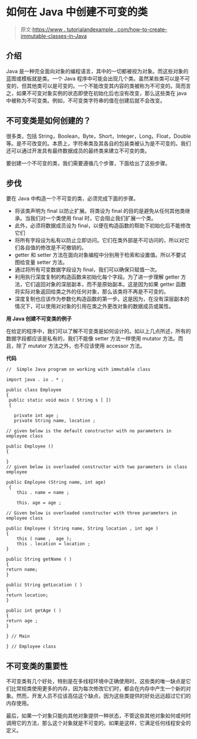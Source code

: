 # 如何在 Java 中创建不可变的类

> 原文:[https://www . tutorialandexample . com/how-to-create-immutable-classes-in-Java](https://www.tutorialandexample.com/how-to-create-immutable-classes-in-java)

## 介绍

Java 是一种完全面向对象的编程语言，其中的一切都被视为对象。而这些对象的蓝图或模板就是类。一个 Java 程序中可能会出现几个类。虽然某些类可以是不可变的，但其他类可以是可变的。一个不能改变其内容的类被称为不可变的。简而言之，如果不可变对象实例的状态即使在初始化后也没有改变，那么这些类在 java 中被称为不可变类。例如，不可变类字符串的值在创建后就不会改变。

## 不可变类是如何创建的？

很多类，包括 String，Boolean，Byte，Short，Integer，Long，Float，Double 等。是不可改变的。本质上，字符串类及其各自的包装类被认为是不可变的。我们还可以通过开发具有最终数据成员的最终类来建立不可变的类。

要创建一个不可变的类，我们需要遵循几个步骤，下面给出了这些步骤。

## 步伐

要在 Java 中构造一个不可变的类，必须完成下面的步骤。

*   将该类声明为 final 以防止扩展。将类设为 final 的目的是避免从任何其他类继承。当我们对一个类使用 final 时，它会阻止我们扩展一个类。
*   此外，必须将数据成员设为 final，以便在构造函数的帮助下初始化后不能修改它们
*   将所有字段设为私有以防止立即访问。它们在类外部是不可访问的，所以对它们各自值的修改是不可撤销的。
*   getter 和 setter 方法在面向对象编程中分别用于检索和设置值。所以不要试图给变量 setter 方法。
*   通过将所有可变数据字段设为 final，我们可以确保只赋值一次。
*   利用执行深度复制的构造函数来初始化每个字段。为了进一步理解 getter 方法，它们返回对象的深层副本，而不是原始副本。这是因为如果 getter 函数将实际对象返回给类之外的任何对象，那么该类将不再是不可变的。
*   深度复制也应该作为参数化构造函数的第一步。这是因为，在没有深层副本的情况下，可以使用对对象的引用在类之外更改对象的数据成员或属性。

**用 Java 创建不可变类的例子**

在给定的程序中，我们可以了解不可变类是如何设计的。如以上几点所述，所有的数据字段都应该是私有的，我们不能像 setter 方法一样使用 mutator 方法。而且，除了 mutator 方法之外，也不应该使用 accessor 方法。

**代码**

```
//  Simple Java program on working with immutable class	

import java . io . * ;

public class Employee
{
 public static void main ( String s [ ])
 {

   private int age ;
   private String name, location ;

// given below is the default constructor with no parameters in employee class

public Employee () 
{

} 
// given below is overloaded constructor with two parameters in class employee

public Employee (String name, int age)
 {
    this . name = name ;

    this. age = age ;

// Given below is overloaded constructer with three parameters in employee class

public Employee ( String name, String location , int age ) 
{
    this ( name ,  age );
    this . location = location ;
}

public String getName ( )
{
return name;
}

public String getLocation ( )
{
return location;
}

public int getAge ( )
{
return age ;
}

} // Main

} // Employee class 
```

## 不可变类的重要性

不可变类有几个好处，特别是在多线程环境中正确使用时。这些类的唯一缺点是它们比常规类使用更多的内存，因为每次修改它们时，都会在内存中产生一个新的对象。然而，开发人员不应该高估这个缺点，因为这些类提供的好处远远超过它们的内存使用。

最后，如果一个对象只能向其他对象提供一种状态，不管这些其他对象如何或何时调用它的方法，那么这个对象就是不可变的。如果是这样，它满足任何线程安全的定义。